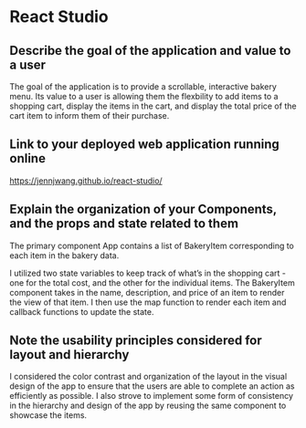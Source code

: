 # React Studio

## Describe the goal of the application and value to a user

The goal of the application is to provide a scrollable, interactive bakery menu. Its value to a user is allowing them the flexbility to add items to a shopping cart, display the items in the cart, and display the total price of the cart item to inform them of their purchase.

## Link to your deployed web application running online

https://jennjwang.github.io/react-studio/

## Explain the organization of your Components, and the props and state related to them

The primary component App contains a list of BakeryItem corresponding to each item in the bakery data.

I utilized two state variables to keep track of what’s in the shopping cart - one for the total cost, and the other for the individual items. The BakeryItem component takes in the name, description, and price of an item to render the view of that item. I then use the map function to render each item and callback functions to update the state.

## Note the usability principles considered for layout and hierarchy

I considered the color contrast and organization of the layout in the visual design of the app to ensure that the users are able to complete an action as efficiently as possible. I also strove to implement some form of consistency in the hierarchy and design of the app by reusing the same component to showcase the items.
